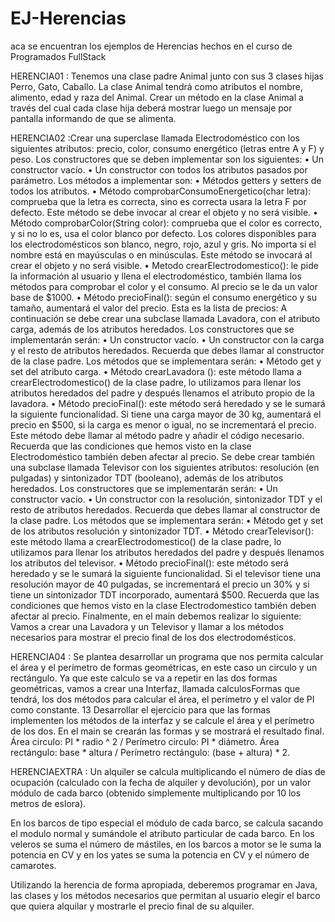 # EJ-Herencias
aca se encuentran los ejemplos de Herencias hechos en el curso de Programados FullStack


HERENCIA01 : Tenemos una clase padre Animal junto con sus 3 clases hijas Perro, Gato, Caballo.
La clase Animal tendrá como atributos el nombre, alimento, edad y raza del
Animal.
Crear un método en la clase Animal a través del cual cada clase hija deberá
mostrar luego un mensaje por pantalla informando de que se alimenta.

HERENCIA02 :Crear una superclase llamada Electrodoméstico con los siguientes atributos:
precio, color, consumo energético (letras entre A y F) y peso.
Los constructores que se deben implementar son los siguientes:
• Un constructor vacío.
• Un constructor con todos los atributos pasados por parámetro.
Los métodos a implementar son:
• Métodos getters y setters de todos los atributos.
• Método comprobarConsumoEnergetico(char letra): comprueba que la letra
es correcta, sino es correcta usara la letra F por defecto. Este método se debe
invocar al crear el objeto y no será visible.
• Método comprobarColor(String color): comprueba que el color es correcto, y
si no lo es, usa el color blanco por defecto. Los colores disponibles para los
electrodomésticos son blanco, negro, rojo, azul y gris. No importa si el nombre
está en mayúsculas o en minúsculas. Este método se invocará al crear el
objeto y no será visible.
• Metodo crearElectrodomestico(): le pide la información al usuario y llena el
electrodoméstico, también llama los métodos para comprobar el color y el
consumo. Al precio se le da un valor base de $1000.
• Método precioFinal(): según el consumo energético y su tamaño, aumentará
el valor del precio. Esta es la lista de precios:
A continuación se debe crear una subclase llamada Lavadora, con el atributo
carga, además de los atributos heredados.
Los constructores que se implementarán serán:
• Un constructor vacío.
• Un constructor con la carga y el resto de atributos heredados. Recuerda que
debes llamar al constructor de la clase padre.
Los métodos que se implementara serán:
• Método get y set del atributo carga.
• Método crearLavadora (): este método llama a crearElectrodomestico() de la
clase padre, lo utilizamos para llenar los atributos heredados del padre y
después llenamos el atributo propio de la lavadora.
• Método precioFinal(): este método será heredado y se le sumará la siguiente
funcionalidad. Si tiene una carga mayor de 30 kg, aumentará el precio en $500,
si la carga es menor o igual, no se incrementará el precio. Este método debe
llamar al método padre y añadir el código necesario. Recuerda que las
condiciones que hemos visto en la clase Electrodoméstico también deben
afectar al precio.
Se debe crear también una subclase llamada Televisor con los siguientes
atributos: resolución (en pulgadas) y sintonizador TDT (booleano), además de los
atributos heredados.
Los constructores que se implementarán serán:
• Un constructor vacío.
• Un constructor con la resolución, sintonizador TDT y el resto de atributos
heredados. Recuerda que debes llamar al constructor de la clase padre.
Los métodos que se implementara serán:
• Método get y set de los atributos resolución y sintonizador TDT.
• Método crearTelevisor(): este método llama a crearElectrodomestico() de la
clase padre, lo utilizamos para llenar los atributos heredados del padre y
después llenamos los atributos del televisor.
• Método precioFinal(): este método será heredado y se le sumará la siguiente
funcionalidad. Si el televisor tiene una resolución mayor de 40 pulgadas, se
incrementará el precio un 30% y si tiene un sintonizador TDT incorporado,
aumentará $500. Recuerda que las condiciones que hemos visto en la clase
Electrodomestico también deben afectar al precio.
Finalmente, en el main debemos realizar lo siguiente:
Vamos a crear una Lavadora y un Televisor y llamar a los métodos necesarios
para mostrar el precio final de los dos electrodomésticos.




HERENCIA04 : Se plantea desarrollar un programa que nos permita calcular el área y el perímetro
de formas geométricas, en este caso un circulo y un rectángulo. Ya que este
calculo se va a repetir en las dos formas geométricas, vamos a crear una Interfaz,
llamada calculosFormas que tendrá, los dos métodos para calcular el área, el
perímetro y el valor de PI como constante.
13
Desarrollar el ejercicio para que las formas implementen los métodos de la
interfaz y se calcule el área y el perímetro de los dos. En el main se crearán las
formas y se mostrará el resultado final.
Área circulo: PI * radio ^ 2 / Perímetro circulo: PI * diámetro.
Área rectángulo: base * altura / Perímetro rectángulo: (base + altura) * 2.


HERENCIAEXTRA : Un alquiler se calcula multiplicando el número de días de ocupación (calculado
con la fecha de alquiler y devolución), por un valor módulo de cada barco
(obtenido simplemente multiplicando por 10 los metros de eslora).

En los barcos de tipo especial el módulo de cada barco, se calcula sacando el
modulo normal y sumándole el atributo particular de cada barco. En los veleros
se suma el número de mástiles, en los barcos a motor se le suma la potencia en
CV y en los yates se suma la potencia en CV y el número de camarotes.

Utilizando la herencia de forma apropiada, deberemos programar en Java, las
clases y los métodos necesarios que permitan al usuario elegir el barco que
quiera alquilar y mostrarle el precio final de su alquiler.
